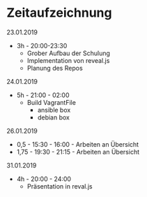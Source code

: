 # Zeitaufzeichnung

23.01.2019
- 3h - 20:00-23:30
  - Grober Aufbau der Schulung
  - Implementation von reveal.js
  - Planung des Repos

24.01.2019
- 5h - 21:00 - 02:00
  - Build VagrantFile
    - ansible box
    - debian box

26.01.2019
- 0,5 - 15:30 - 16:00 - Arbeiten an Übersicht
- 1,75 - 19:30 - 21:15 - Arbeiten an Übersicht

31.01.2019
- 4h - 20:00 - 24:00
    - Präsentation in reval.js